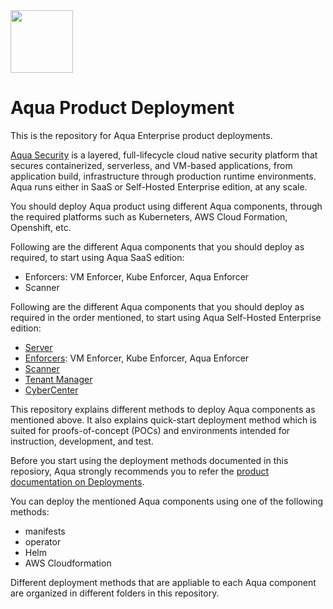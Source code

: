<img src="https://avatars3.githubusercontent.com/u/12783832?s=200&v=4" height="100" width="100" />

# Aqua Product Deployment

This is the repository for Aqua Enterprise product deployments.

[Aqua Security](https://www.aquasec.com/products/aqua-cloud-native-security-platform/) is a layered, full-lifecycle cloud native security platform that secures containerized, serverless, and VM-based applications, from application build, infrastructure through production runtime environments. Aqua runs either in SaaS or Self-Hosted Enterprise edition, at any scale.

You should deploy Aqua product using different Aqua components, through the required platforms such as Kuberneters, AWS Cloud Formation, Openshift, etc. 

Following are the different Aqua components that you should deploy as required, to start using Aqua SaaS edition:
* Enforcers: VM Enforcer, Kube Enforcer, Aqua Enforcer
* Scanner

Following are the different Aqua components that you should deploy as required in the order mentioned, to start using Aqua Self-Hosted Enterprise edition:
* [Server](https://github.com/KoppulaRajender/deployments/tree/6.5_dev/1_server)
* [Enforcers](https://github.com/KoppulaRajender/deployments/tree/6.5_dev/2_enforcers): VM Enforcer, Kube Enforcer, Aqua Enforcer
* [Scanner](https://github.com/KoppulaRajender/deployments/tree/6.5_dev/3_scanner)
* [Tenant Manager](https://github.com/KoppulaRajender/deployments/tree/6.5_dev/4_tenant_manager)
* [CyberCenter](https://github.com/KoppulaRajender/deployments/tree/6.5_dev/5_CyberCenter)

This repository explains different methods to deploy Aqua components as mentioned above. It also explains quick-start deployment method which is suited for proofs-of-concept (POCs) and environments intended for instruction, development, and test.

Before you start using the deployment methods documented in this reposiory, Aqua strongly recommends you to refer the [product documentation on Deployments](https://docs.aquasec.com/docs/deployment-overview).

You can deploy the mentioned Aqua components using one of the following methods:
* manifests
* operator
* Helm
* AWS Cloudformation

Different deployment methods that are appliable to each Aqua component are organized in different folders in this repository.

